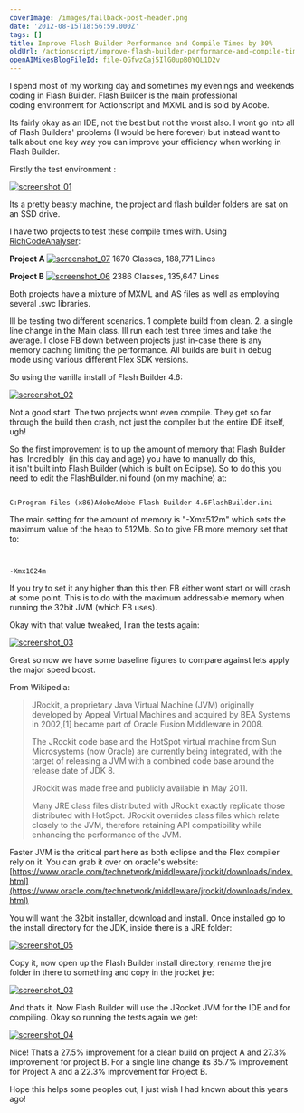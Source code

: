 ```yaml
---
coverImage: /images/fallback-post-header.png
date: '2012-08-15T18:56:59.000Z'
tags: []
title: Improve Flash Builder Performance and Compile Times by 30%
oldUrl: /actionscript/improve-flash-builder-performance-and-compile-times-by-30
openAIMikesBlogFileId: file-QGfwzCaj5IlG0upB0YQL1D2v
---
```


I spend most of my working day and sometimes my evenings and weekends coding in Flash Builder. Flash Builder is the main professional coding environment for Actionscript and MXML and is sold by Adobe.

<!-- more -->

Its fairly okay as an IDE, not the best but not the worst also. I wont go into all of Flash Builders' problems (I would be here forever) but instead want to talk about one key way you can improve your efficiency when working in Flash Builder.

Firstly the test environment :

[![](/wp-content/uploads/2012/08/screenshot_01.gif "screenshot_01")](/wp-content/uploads/2012/08/screenshot_01.gif)

Its a pretty beasty machine, the project and flash builder folders are sat on an SSD drive.

I have two projects to test these compile times with. Using [RichCodeAnalyser](https://www.richanalysis.net/richcodeanalyser):

**Project A**
[![](/wp-content/uploads/2012/08/screenshot_07.gif "screenshot_07")](/wp-content/uploads/2012/08/screenshot_07.gif)
1670 Classes, 188,771 Lines

**Project B**
[![](/wp-content/uploads/2012/08/screenshot_06.gif "screenshot_06")](/wp-content/uploads/2012/08/screenshot_06.gif)
2386 Classes, 135,647 Lines

Both projects have a mixture of MXML and AS files as well as employing several .swc libraries.

Ill be testing two different scenarios. 1 complete build from clean. 2\. a single line change in the Main class. Ill run each test three times and take the average. I close FB down between projects just in-case there is any memory caching limiting the performance. All builds are built in debug mode using various different Flex SDK versions.

So using the vanilla install of Flash Builder 4.6:

[![](/wp-content/uploads/2012/08/screenshot_02.png "screenshot_02")](/wp-content/uploads/2012/08/screenshot_02.png)

Not a good start. The two projects wont even compile. They get so far through the build then crash, not just the compiler but the entire IDE itself, ugh!

So the first improvement is to up the amount of memory that Flash Builder has. Incredibly  (in this day and age) you have to manually do this, it isn't built into Flash Builder (which is built on Eclipse). So to do this you need to edit the FlashBuilder.ini found (on my machine) at:

```

C:Program Files (x86)AdobeAdobe Flash Builder 4.6FlashBuilder.ini

```

The main setting for the amount of memory is "-Xmx512m" which sets the maximum value of the heap to 512Mb. So to give FB more memory set that to:

```


-Xmx1024m

```

If you try to set it any higher than this then FB either wont start or will crash at some point. This is to do with the maximum addressable memory when running the 32bit JVM (which FB uses).

Okay with that value tweaked, I ran the tests again:

[![](/wp-content/uploads/2012/08/screenshot_03.png "screenshot_03")](/wp-content/uploads/2012/08/screenshot_03.png)

Great so now we have some baseline figures to compare against lets apply the major speed boost.

From Wikipedia:

> JRockit, a proprietary Java Virtual Machine (JVM) originally developed by Appeal Virtual Machines and acquired by BEA Systems in 2002,[1] became part of Oracle Fusion Middleware in 2008.
>
> The JRockit code base and the HotSpot virtual machine from Sun Microsystems (now Oracle) are currently being integrated, with the target of releasing a JVM with a combined code base around the release date of JDK 8.
>
> JRockit was made free and publicly available in May 2011.
>
> Many JRE class files distributed with JRockit exactly replicate those distributed with HotSpot. JRockit overrides class files which relate closely to the JVM, therefore retaining API compatibility while enhancing the performance of the JVM.

Faster JVM is the critical part here as both eclipse and the Flex compiler rely on it. You can grab it over on oracle's website: [https://www.oracle.com/technetwork/middleware/jrockit/downloads/index.html](https://www.oracle.com/technetwork/middleware/jrockit/downloads/index.html)

You will want the 32bit installer, download and install. Once installed go to the install directory for the JDK, inside there is a JRE folder:

[![](/wp-content/uploads/2012/08/screenshot_05.gif "screenshot_05")](/wp-content/uploads/2012/08/screenshot_05.gif)

Copy it, now open up the Flash Builder install directory, rename the jre folder in there to something and copy in the jrocket jre:

[![](/wp-content/uploads/2012/08/screenshot_032.gif "screenshot_03")](/wp-content/uploads/2012/08/screenshot_032.gif)

And thats it. Now Flash Builder will use the JRocket JVM for the IDE and for compiling. Okay so running the tests again we get:

[![](/wp-content/uploads/2012/08/screenshot_04.png "screenshot_04")](/wp-content/uploads/2012/08/screenshot_04.png)

Nice! Thats a 27.5% improvement for a clean build on project A and 27.3% improvement for project B. For a single line change its 35.7% improvement for Project A and a 22.3% improvement for Project B.

Hope this helps some peoples out, I just wish I had known about this years ago!
